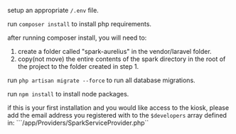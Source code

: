 setup an appropriate ```/.env``` file.

run ```composer install``` to install php requirements.

after running composer install, you will need to:
1. create a folder called "spark-aurelius" in the vendor/laravel folder.
2. copy(not move) the entire contents of the spark directory in the root of the project to the folder created in step 1.  

run ```php artisan migrate --force``` to run all database migrations.

run ```npm install``` to install node packages.

if this is your first installation and you would like access to the kiosk, please add the email address you registered with to the ```$developers``` array defined in: ```/app/Providers/SparkServiceProvider.php``
